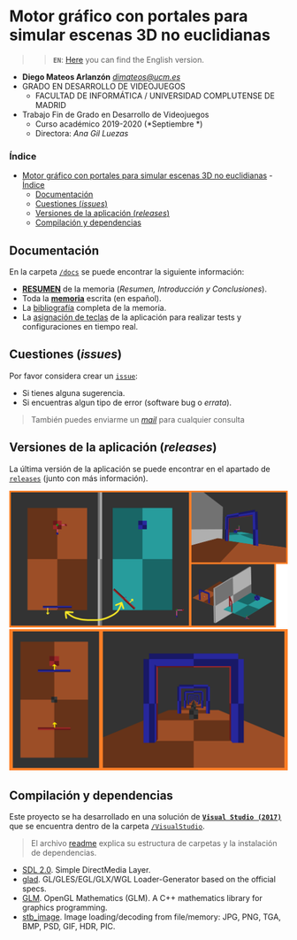 # Motor gráfico con portales para simular escenas 3D no euclidianas

> > **`EN`**: [Here](./README.md) you can find the English version.

* **Diego Mateos Arlanzón** *dimateos@ucm.es*
* GRADO EN DESARROLLO DE VIDEOJUEGOS
	* FACULTAD DE INFORMÁTICA /  UNIVERSIDAD COMPLUTENSE DE MADRID
* Trabajo Fin de Grado en Desarrollo de Videojuegos
	* Curso académico 2019-2020 (*Septiembre *)
	* Directora: *Ana Gil Luezas*

### Índice
- [Motor gráfico con portales para simular escenas 3D no euclidianas](#motor-gr%C3%A1fico-con-portales-para-simular-escenas-3d-no-euclidianas)
		- [Índice](#%C3%ADndice)
	- [Documentación](#documentaci%C3%B3n)
	- [Cuestiones (*issues*)](#cuestiones-issues)
	- [Versiones de la aplicación (*releases*)](#versiones-de-la-aplicaci%C3%B3n-releases)
	- [Compilación y dependencias](#compilaci%C3%B3n-y-dependencias)

## Documentación

En la carpeta [`/docs`](./Docs) se puede encontrar la siguiente información:

* [**RESUMEN**](./Docs/summary%20-%20ES.md) de la memoria (*Resumen, Introducción y Conclusiones*).
* Toda la [**memoria**](./Docs/memoria%20completa%20-%20ES.pdf) escrita (en español).
* La [bibliografía](./Docs/bibliography.md) completa de la memoria.
* La [asignación de teclas](./Docs/keyMapping%20-%20ES.md) de la aplicación para realizar tests y configuraciones en tiempo real.

## Cuestiones (*issues*)

Por favor considera crear un [`issue`](https://github.com/dimateos/TFG_Portals/issues):

* Si tienes alguna sugerencia.
* Si encuentras algun tipo de error (software bug o *errata*).

> También puedes enviarme un [*mail*](https://github.com/dimateos) para cualquier consulta

## Versiones de la aplicación (*releases*)

La última versión de la aplicación se puede encontrar en el apartado de [`releases`](https://github.com/dimateos/TFG_Portals/releases) (junto con más información).

![sample0](./Docs/sample0.png)
![sample1](./Docs/sample1.png)

## Compilación y dependencias

Este proyecto se ha desarrollado en una solución de [**`Visual Studio (2017)`**](https://visualstudio.microsoft.com/es/) que se encuentra dentro de la carpeta [`/VisualStudio`](./VisualStudio).

> El archivo [readme](./VisualStudio/README.md) explica su estructura de carpetas y la instalación de dependencias.

* [SDL 2.0](https://wiki.libsdl.org/FrontPage). Simple DirectMedia Layer.
* [glad](https://github.com/Dav1dde/glad). GL/GLES/EGL/GLX/WGL Loader-Generator based on the official specs.
* [GLM](https://glm.g-truc.net/0.9.9/index.html). OpenGL Mathematics (GLM). A C++ mathematics library for graphics programming.
* [stb_image](https://github.com/nothings/stb). Image loading/decoding from file/memory: JPG, PNG, TGA, BMP, PSD, GIF, HDR, PIC.
